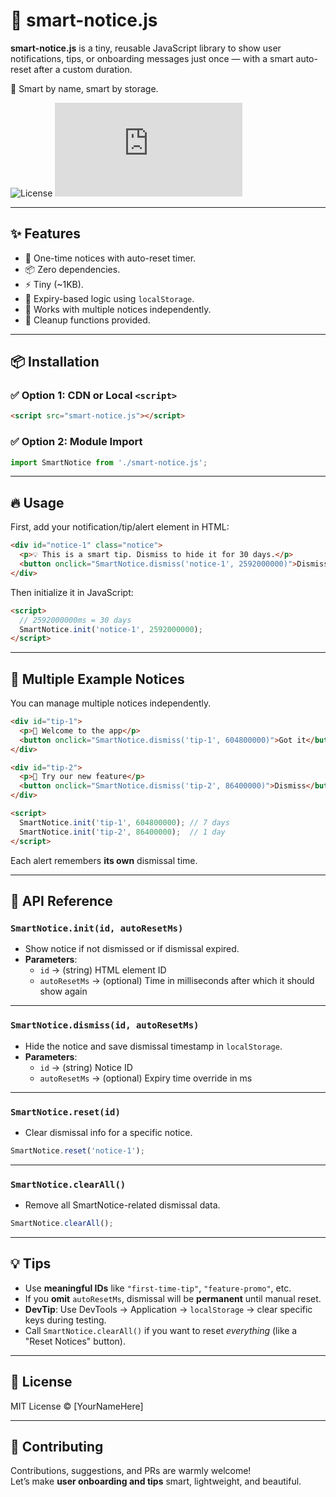 # 🚀 smart-notice.js

**smart-notice.js** is a tiny, reusable JavaScript library to show user notifications, tips, or onboarding messages just once — with a smart auto-reset after a custom duration.

🧠 Smart by name, smart by storage.

![License](https://img.shields.io/badge/license-MIT-blue.svg) ![Size](https://img.shields.io/bundlephobia/min/smartnotice.js?label=minified)

---

## ✨ Features

- 🔁 One-time notices with auto-reset timer.
- 📦 Zero dependencies.
- ⚡ Tiny (~1KB).
- 📅 Expiry-based logic using `localStorage`.
- 🧩 Works with multiple notices independently.
- 🧼 Cleanup functions provided.

---

## 📦 Installation

### ✅ Option 1: CDN or Local `<script>`

```html
<script src="smart-notice.js"></script>
```

### ✅ Option 2: Module Import

```javascript
import SmartNotice from './smart-notice.js';
```

---

## 🔥 Usage

First, add your notification/tip/alert element in HTML:

```html
<div id="notice-1" class="notice">
  <p>💡 This is a smart tip. Dismiss to hide it for 30 days.</p>
  <button onclick="SmartNotice.dismiss('notice-1', 2592000000)">Dismiss</button>
</div>
```

Then initialize it in JavaScript:

```html
<script>
  // 2592000000ms = 30 days
  SmartNotice.init('notice-1', 2592000000);
</script>
```

---

## 🧩 Multiple Example Notices

You can manage multiple notices independently.

```html
<div id="tip-1">
  <p>👋 Welcome to the app</p>
  <button onclick="SmartNotice.dismiss('tip-1', 604800000)">Got it</button> <!-- 7 days -->
</div>

<div id="tip-2">
  <p>🚀 Try our new feature</p>
  <button onclick="SmartNotice.dismiss('tip-2', 86400000)">Dismiss</button> <!-- 1 day -->
</div>

<script>
  SmartNotice.init('tip-1', 604800000); // 7 days
  SmartNotice.init('tip-2', 86400000);  // 1 day
</script>
```

Each alert remembers **its own** dismissal time.

---

## 📘 API Reference

### `SmartNotice.init(id, autoResetMs)`

- Show notice if not dismissed or if dismissal expired.
- **Parameters**:
  - `id` → (string) HTML element ID
  - `autoResetMs` → (optional) Time in milliseconds after which it should show again

---

### `SmartNotice.dismiss(id, autoResetMs)`

- Hide the notice and save dismissal timestamp in `localStorage`.
- **Parameters**:
  - `id` → (string) Notice ID
  - `autoResetMs` → (optional) Expiry time override in ms

---

### `SmartNotice.reset(id)`

- Clear dismissal info for a specific notice.

```javascript
SmartNotice.reset('notice-1');
```

---

### `SmartNotice.clearAll()`

- Remove all SmartNotice-related dismissal data.

```javascript
SmartNotice.clearAll();
```

---

## 💡 Tips

- Use **meaningful IDs** like `"first-time-tip"`, `"feature-promo"`, etc.
- If you **omit** `autoResetMs`, dismissal will be **permanent** until manual reset.
- **DevTip**: Use DevTools → Application → `localStorage` → clear specific keys during testing.
- Call `SmartNotice.clearAll()` if you want to reset *everything* (like a "Reset Notices" button).

---

## 📄 License

MIT License © [YourNameHere]

---

## 🙌 Contributing

Contributions, suggestions, and PRs are warmly welcome!  
Let’s make **user onboarding and tips** smart, lightweight, and beautiful.
